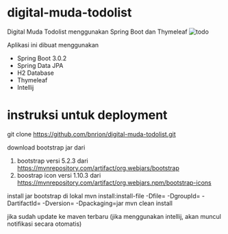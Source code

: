 # digital-muda-todolist

Digital Muda Todolist menggunakan Spring Boot dan Thymeleaf
![todo](https://user-images.githubusercontent.com/75271856/218431605-ba1ee310-d2f3-4f5a-95e5-cf851d662bf6.png)

Aplikasi ini dibuat menggunakan

- Spring Boot 3.0.2
- Spring Data JPA
- H2 Database
- Thymeleaf
- Intellij

# instruksi untuk deployment

git clone https://github.com/bnrion/digital-muda-todolist.git

download bootstrap jar dari
1. bootstrap versi 5.2.3 dari https://mvnrepository.com/artifact/org.webjars/bootstrap
2. boostrap icon versi 1.10.3 dari https://mvnrepository.com/artifact/org.webjars.npm/bootstrap-icons

install jar bootstrap di lokal
mvn install:install-file -Dfile=<path-to-jar> -DgroupId=<group-id> -DartifactId=<artifact-id> -Dversion=<version> -Dpackaging=jar
mvn clean install

jika sudah update ke maven terbaru (jika menggunakan intellij, akan muncul notifikasi secara otomatis)
